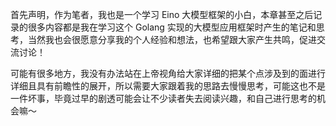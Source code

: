 首先声明，作为笔者，我也是一个学习 Eino 大模型框架的小白，本章甚至之后记录的很多内容都是我在学习这个 Golang 实现的大模型应用框架时产生的笔记和思考，当然我也会很愿意分享我的个人经验和想法，也希望跟大家产生共鸣，促进交流讨论！



可能有很多地方，我没有办法站在上帝视角给大家详细的把某个点涉及到的面进行详细且具有前瞻性的展开，所以需要大家跟着我的思路去慢慢思考，可能这也不是一件坏事，毕竟过早的剧透可能会让不少读者失去阅读兴趣，和自己进行思考的机会嘛～

